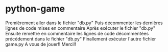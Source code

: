 # python-game
Premièrement aller dans le fichier "db.py"
Puis décommenter les dernières lignes de code mises en commentaire
Après exécuter le fichier "db.py"
Ensuite remettre en commentaire les lignes de code décommentées précédement dans le fichier "db.py"
Finallement exécuter l'autre fichier game.py
A vous de jouer!!
Merci!!
